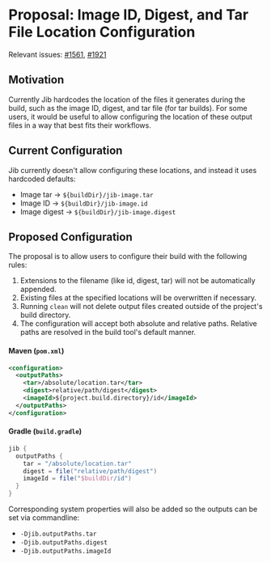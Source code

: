 # Proposal: Image ID, Digest, and Tar File Location Configuration

Relevant issues: [#1561](https://github.com/GoogleContainerTools/jib/issues/1561), [#1921](https://github.com/GoogleContainerTools/jib/pull/1921)

## Motivation

Currently Jib hardcodes the location of the files it generates during the build, such as the image ID, digest,
and tar file (for tar builds). For some users, it would be useful to allow configuring the location of these
output files in a way that best fits their workflows.

## Current Configuration

Jib currently doesn't allow configuring these locations, and instead it uses hardcoded defaults:

- Image tar -> `${buildDir}/jib-image.tar`
- Image ID -> `${buildDir}/jib-image.id`
- Image digest -> `${buildDir}/jib-image.digest`

## Proposed Configuration

The proposal is to allow users to configure their build with the following rules:
1. Extensions to the filename (like id, digest, tar) will not be automatically appended.
1. Existing files at the specified locations will be overwritten if necessary.
1. Running `clean` will not delete output files created outside of the project's build directory.
1. The configuration will accept both absolute and relative paths. Relative paths are resolved in the build tool's default manner.

#### Maven (`pom.xml`)
```xml
<configuration>
  <outputPaths>
    <tar>/absolute/location.tar</tar>
    <digest>relative/path/digest</digest>
    <imageId>${project.build.directory}/id</imageId>
  </outputPaths>
</configuration>
```

#### Gradle (`build.gradle`)
```groovy
jib {
  outputPaths {
    tar = "/absolute/location.tar"
    digest = file("relative/path/digest")
    imageId = file("$buildDir/id")
  }
}
```

Corresponding system properties will also be added so the outputs can be set via commandline:
* `-Djib.outputPaths.tar`
* `-Djib.outputPaths.digest`
* `-Djib.outputPaths.imageId`